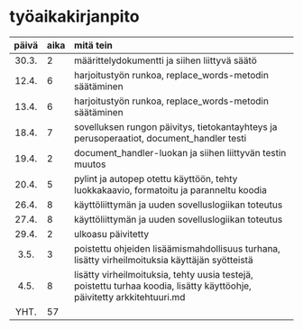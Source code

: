 # työaikakirjanpito

| päivä | aika | mitä tein  |
| :----:|:-----| :-----|
| 30.3. | 2    | määrittelydokumentti ja siihen liittyvä säätö |
| 12.4. | 6    | harjoitustyön runkoa, replace_words-metodin säätäminen |
| 13.4. | 6    | harjoitustyön runkoa, replace_words-metodin säätäminen |
| 18.4. | 7    | sovelluksen rungon päivitys, tietokantayhteys ja perusoperaatiot, document_handler testi |
| 19.4. | 2    | document_handler-luokan ja siihen liittyvän testin muutos |
| 20.4. | 5    | pylint ja autopep otettu käyttöön, tehty luokkakaavio, formatoitu ja paranneltu koodia |
| 26.4. | 8    | käyttöliittymän ja uuden sovelluslogiikan toteutus |
| 27.4. | 8    | käyttöliittymän ja uuden sovelluslogiikan toteutus |
| 29.4. | 2    | ulkoasu päivitetty |
| 3.5.  | 3    | poistettu ohjeiden lisäämismahdollisuus turhana, lisätty virheilmoituksia käyttäjän syötteistä |
| 4.5.  | 8    | lisätty virheilmoituksia, tehty uusia testejä, poistettu turhaa koodia, lisätty käyttöohje, päivitetty arkkitehtuuri.md |
| YHT.  | 57   | 